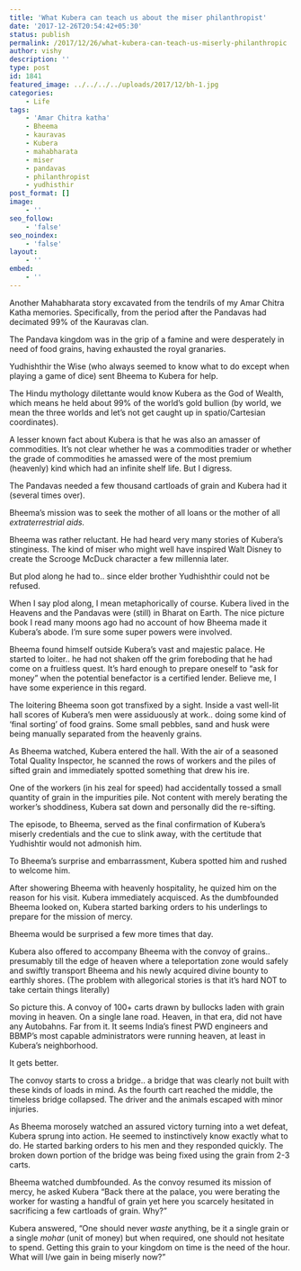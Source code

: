 ```yaml
---
title: 'What Kubera can teach us about the miser philanthropist'
date: '2017-12-26T20:54:42+05:30'
status: publish
permalink: /2017/12/26/what-kubera-can-teach-us-miserly-philanthropic
author: vishy
description: ''
type: post
id: 1841
featured_image: ../../../../uploads/2017/12/bh-1.jpg
categories: 
    - Life
tags:
    - 'Amar Chitra katha'
    - Bheema
    - kauravas
    - Kubera
    - mahabharata
    - miser
    - pandavas
    - philanthropist
    - yudhisthir
post_format: []
image:
    - ''
seo_follow:
    - 'false'
seo_noindex:
    - 'false'
layout:
    - ''
embed:
    - ''
---
```

Another Mahabharata story excavated from the tendrils of my Amar Chitra Katha memories. Specifically, from the period after the Pandavas had decimated 99% of the Kauravas clan.

The Pandava kingdom was in the grip of a famine and were desperately in need of food grains, having exhausted the royal granaries.

Yudhishthir the Wise (who always seemed to know what to do except when playing a game of dice) sent Bheema to Kubera for help.

The Hindu mythology dilettante would know Kubera as the God of Wealth, which means he held about 99% of the world’s gold bullion (by world, we mean the three worlds and let’s not get caught up in spatio/Cartesian coordinates).

A lesser known fact about Kubera is that he was also an amasser of commodities. It’s not clear whether he was a commodities trader or whether the grade of commodities he amassed were of the most premium (heavenly) kind which had an infinite shelf life. But I digress.

The Pandavas needed a few thousand cartloads of grain and Kubera had it (several times over).

Bheema’s mission was to seek the mother of all loans or the mother of all *extraterrestrial aids.*

Bheema was rather reluctant. He had heard very many stories of Kubera’s stinginess. The kind of miser who might well have inspired Walt Disney to create the Scrooge McDuck character a few millennia later.

But plod along he had to.. since elder brother Yudhishthir could not be refused.

When I say plod along, I mean metaphorically of course. Kubera lived in the Heavens and the Pandavas were (still) in Bharat on Earth. The nice picture book I read many moons ago had no account of how Bheema made it Kubera’s abode. I’m sure some super powers were involved.

Bheema found himself outside Kubera’s vast and majestic palace. He started to loiter.. he had not shaken off the grim foreboding that he had come on a fruitless quest. It’s hard enough to prepare oneself to “ask for money” when the potential benefactor is a certified lender. Believe me, I have some experience in this regard.

The loitering Bheema soon got transfixed by a sight. Inside a vast well-lit hall scores of Kubera’s men were assiduously at work.. doing some kind of ‘final sorting’ of food grains. Some small pebbles, sand and husk were being manually separated from the heavenly grains.

As Bheema watched, Kubera entered the hall. With the air of a seasoned Total Quality Inspector, he scanned the rows of workers and the piles of sifted grain and immediately spotted something that drew his ire.

One of the workers (in his zeal for speed) had accidentally tossed a small quantity of grain in the impurities pile. Not content with merely berating the worker’s shoddiness, Kubera sat down and personally did the re-sifting.

The episode, to Bheema, served as the final confirmation of Kubera’s miserly credentials and the cue to slink away, with the certitude that Yudhishtir would not admonish him.

To Bheema’s surprise and embarrassment, Kubera spotted him and rushed to welcome him.

After showering Bheema with heavenly hospitality, he quized him on the reason for his visit. Kubera immediately acquisced. As the dumbfounded Bheema looked on, Kubera started barking orders to his underlings to prepare for the mission of mercy.

Bheema would be surprised a few more times that day.

Kubera also offered to accompany Bheema with the convoy of grains.. presumably till the edge of heaven where a teleportation zone would safely and swiftly transport Bheema and his newly acquired divine bounty to earthly shores. (The problem with allegorical stories is that it’s hard NOT to take certain things literally)

So picture this. A convoy of 100+ carts drawn by bullocks laden with grain moving in heaven. On a single lane road. Heaven, in that era, did not have any Autobahns. Far from it. It seems India’s finest PWD engineers and BBMP’s most capable administrators were running heaven, at least in Kubera’s neighborhood.

It gets better.

The convoy starts to cross a bridge.. a bridge that was clearly not built with these kinds of loads in mind. As the fourth cart reached the middle, the timeless bridge collapsed. The driver and the animals escaped with minor injuries.

As Bheema morosely watched an assured victory turning into a wet defeat, Kubera sprung into action. He seemed to instinctively know exactly what to do. He started barking orders to his men and they responded quickly. The broken down portion of the bridge was being fixed using the grain from 2-3 carts.

Bheema watched dumbfounded. As the convoy resumed its mission of mercy, he asked Kubera “Back there at the palace, you were berating the worker for wasting a handful of grain yet here you scarcely hesitated in sacrificing a few cartloads of grain. Why?”

Kubera answered, “One should never *waste* anything, be it a single grain or a single *mohar* (unit of money) but when required, one should not hesitate to spend. Getting this grain to your kingdom on time is the need of the hour. What will I/we gain in being miserly now?”

